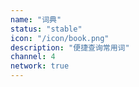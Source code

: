 ```yaml
---
name: "词典"
status: "stable"
icon: "/icon/book.png"
description: "便捷查询常用词"
channel: 4
network: true
---
```

